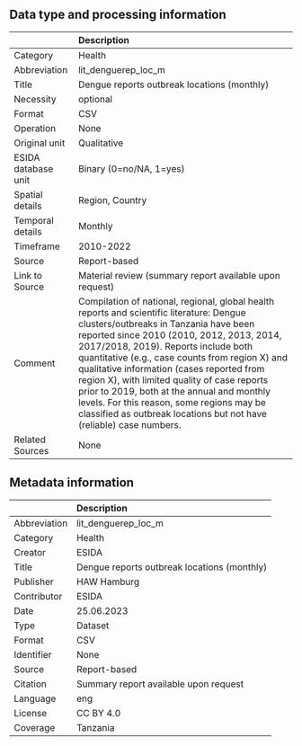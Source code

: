 ## Data type and processing information 

|                     | Description                                                                                                                                                                                                                                                                                                                                                                                                                                                                                                                               |
|:--------------------|:------------------------------------------------------------------------------------------------------------------------------------------------------------------------------------------------------------------------------------------------------------------------------------------------------------------------------------------------------------------------------------------------------------------------------------------------------------------------------------------------------------------------------------------|
| Category            | Health                                                                                                                                                                                                                                                                                                                                                                                                                                                                                                                                    |
| Abbreviation        | lit_denguerep_loc_m                                                                                                                                                                                                                                                                                                                                                                                                                                                                                                                       |
| Title               | Dengue reports outbreak locations (monthly)                                                                                                                                                                                                                                                                                                                                                                                                                                                                                               |
| Necessity           | optional                                                                                                                                                                                                                                                                                                                                                                                                                                                                                                                                  |
| Format              | CSV                                                                                                                                                                                                                                                                                                                                                                                                                                                                                                                                       |
| Operation           | None                                                                                                                                                                                                                                                                                                                                                                                                                                                                                                                                      |
| Original unit       | Qualitative                                                                                                                                                                                                                                                                                                                                                                                                                                                                                                                               |
| ESIDA database unit | Binary (0=no/NA, 1=yes)                                                                                                                                                                                                                                                                                                                                                                                                                                                                                                                   |
| Spatial details     | Region, Country                                                                                                                                                                                                                                                                                                                                                                                                                                                                                                                           |
| Temporal details    | Monthly                                                                                                                                                                                                                                                                                                                                                                                                                                                                                                                                   |
| Timeframe           | 2010-2022                                                                                                                                                                                                                                                                                                                                                                                                                                                                                                                                 |
| Source              | Report-based                                                                                                                                                                                                                                                                                                                                                                                                                                                                                                                              |
| Link to Source      | Material review (summary report available upon request)                                                                                                                                                                                                                                                                                                                                                                                                                                                                                   |
| Comment             | Compilation of national, regional, global health reports and scientific literature: Dengue clusters/outbreaks in Tanzania have been reported since 2010 (2010, 2012, 2013, 2014, 2017/2018, 2019). Reports include both quantitative (e.g., case counts from region X) and qualitative information (cases reported from region X), with limited quality of case reports prior to 2019, both at the annual and monthly levels. For this reason, some regions may be classified as outbreak locations but not have (reliable) case numbers. |
| Related Sources     | None                                                                                                                                                                                                                                                                                                                                                                                                                                                                                                                                      |

## Metadata information 

|              | Description                                 |
|:-------------|:--------------------------------------------|
| Abbreviation | lit_denguerep_loc_m                         |
| Category     | Health                                      |
| Creator      | ESIDA                                       |
| Title        | Dengue reports outbreak locations (monthly) |
| Publisher    | HAW Hamburg                                 |
| Contributor  | ESIDA                                       |
| Date         | 25.06.2023                                  |
| Type         | Dataset                                     |
| Format       | CSV                                         |
| Identifier   | None                                        |
| Source       | Report-based                                |
| Citation     | Summary report available upon request       |
| Language     | eng                                         |
| License      | CC BY 4.0                                   |
| Coverage     | Tanzania                                    |